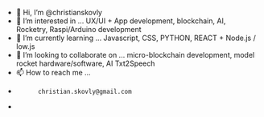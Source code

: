 - 👋 Hi, I’m @christianskovly
- 👀 I’m interested in ... UX/UI + App development, blockchain, AI, Rocketry, Raspi/Arduino development
- 🌱 I’m currently learning ... Javascript, CSS, PYTHON, REACT + Node.js / low.js
- 💞️ I’m looking to collaborate on ... micro-blockchain development, model rocket hardware/software, AI Txt2Speech
- 📫 How to reach me ...
-           christian.skovly@gmail.com
- 
<!---
christianskovly/christianskovly is a ✨ special ✨ repository because its `README.md` (this file) appears on your GitHub profile.
You can click the Preview link to take a look at your changes.
--->
